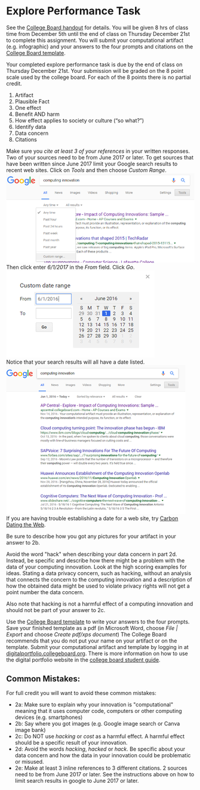# Explore Performance Task
See the [College Board handout](https://apcentral.collegeboard.org/pdf/2018-explore-performance-tasks-sg.pdf) for details. You will be given 8 hrs of class time from December 5th until the end of class on Thursday December 21st to complete this assignment. You will submit your computational artifact (e.g. infographic) and your answers to the four prompts and citations on the [College Board template](https://docs.google.com/document/d/1y4M1B_EkcnAkG57uruDsNvYP0-m9Xmw144mn-68O_2w/edit).
 
Your completed explore performance task is due by the end of class on Thursday December 21st. Your submission will be graded on the 8 point scale used by the college board. For each of the 8 points there is no partial credit.  
1. Artifact 
2. Plausible Fact 
3. One effect 
4. Benefit AND harm   
5. How effect applies to society or culture (“so what?”)
6. Identify data 
7. Data concern 
8. Citations 
 
Make sure you _cite at least 3 of your references_ in your written responses. Two of your sources need to be from June 2017 or later. To get sources that have been written since June 2017 limit your Google search results to recent web sites. Click on *Tools* and then choose *Custom Range*.   
![Google Custom Range](GoogleToolsCustomRange.png)   
Then click enter *6/1/2017* in the *From* field. Click *Go*.   
![Google Custom Date Range](GoogleCustomDateRange.png)   
Notice that your search results will all have a date listed.   
![Google Range Results](GoogleRangeResults.png)   
If you are having trouble establishing a date for a web site, try [Carbon Dating the Web](http://cd.cs.odu.edu/).
 
Be sure to describe how you got any pictures for your artifact in your answer to 2b.
 
Avoid the word "hack" when describing your data concern in part 2d. Instead, be specific and describe how there might be a problem with the data of your computing innovation. Look at the high scoring examples for ideas. Stating a data privacy concern, such as hacking, without an analysis that connects the concern to the computing innovation and a description of how the obtained data might be used to violate privacy rights will not get a point number the data concern.
 
Also note that hacking is not a harmful effect of a computing innovation and should not be part of your answer to 2c.
 
Use the [College Board template](https://docs.google.com/document/d/1y4M1B_EkcnAkG57uruDsNvYP0-m9Xmw144mn-68O_2w/edit) to write your answers to the four prompts. Save your finished template as a pdf (in Microsoft Word, choose *File | Export* and choose *Create pdf/xps document*) The College Board recommends that you do not put your name on your artifact or on the template. Submit your computational artifact and template by logging in at [digitalportfolio.collegeboard.org](http://digitalportfolio.collegeboard.org). There is more information on how to use the digital portfolio website in the [college board student guide](https://secure-media.collegeboard.org/digitalServices/pdf/ap/computer-science-principles-digital-portfolio-student-guide.pdf).
 
<h2>Common Mistakes:</h2>   

For full credit you will want to avoid these common mistakes:
+ 2a: Make sure to explain why your innovation is "computational" meaning that it uses computer code, computers or other computing devices (e.g. smartphones)
+ 2b: Say where you got images (e.g. Google image search or Canva image bank)
+ 2c: Do NOT use *hacking* or *cost* as a harmful effect. A harmful effect should be a specific result of your innovation.
+ 2d: Avoid the words *hacking*, *hacked* or *hack*. Be specific about your data concern and how the data in your innovation could be problematic or misused.
+ 2e: Make at least 3 inline references to 3 different citations. 2 sources need to be from June 2017 or later. See the instructions above on how to limit search results in google to June 2017 or later.
